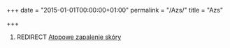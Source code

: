 +++
date = "2015-01-01T00:00:00+01:00"
permalink = "/Azs/"
title = "Azs"

+++

1.  REDIRECT [Atopowe zapalenie skóry](/atopedia/Atopowe_zapalenie_skóry "wikilink")
